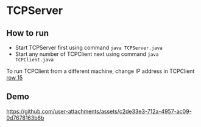 # TCPServer

## How to run  
*  Start TCPServer first using command `java TCPServer.java`
*  Start any number of TCPClient next using command `java TCPClient.java`

To run TCPClient from a different machine, change IP address in TCPClient [row 15](https://github.com/audreytracy/TCPServer/blob/8cbafbb31116ca712cfe7059655801b09f3eb143/TCPClient.java#L15)

## Demo  

https://github.com/user-attachments/assets/c2de33e3-712a-4957-ac09-0d7678163b6b

